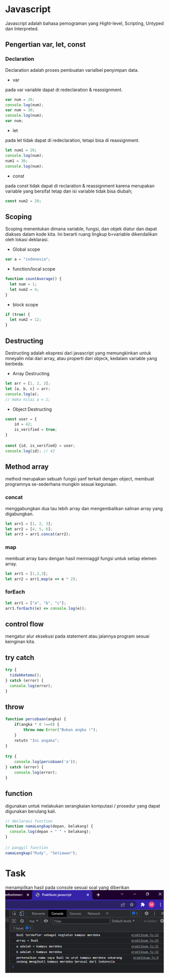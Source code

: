 # Javascript

Javascript adalah bahasa pemograman yang Hight-level, Scripting, Untyped dan Interpreted.

## Pengertian var, let, const

### Declaration

Declaration adalah proses pembuatan varialbel penyimpan data.

- var

pada var variable dapat di redeclaration & reassignment.

```javascript
var num = 20;
console.log(num);
var num = 30;
console.log(num);
var num;
```

- let

pada let tidak dapat di redeclaration, tetapi bisa di reassignment.

```javascript
let num1 = 20;
console.log(num);
num1 = 30;
console.log(num);
```

- const

pada const tidak dapat di reclaration & reassignment karena merupakan variable yang bersifat tetap dan isi variable tidak bisa diubah;

```javascript
const num2 = 20;
```

## Scoping

Scoping menentukan dimana variable, fungsi, dan objek diatur dan dapat diakses dalam kode kita. Ini berarti ruang lingkup b=variable dikendalikan oleh lokasi deklarasi.

- Global scope

```javascript
var a = "indonesia";
```

- function/local scope

```javascript
function countAverage() {
  let num = 1;
  let num2 = 4;
}
```

- block scope

```javascript
if (true) {
  let num2 = 12;
}
```

## Destructing

Destructing adalah ekspresi dari javascript yang memungkinkan untuk mneyalin nilai dari array, atau properti dari objeck, kedalam variable yang berbeda.

- Array Destructing

```javascript
let arr = [1, 2, 3];
let [a, b, c] = arr;
console.log(a);
// maka nilai a = 1;
```

- Object Destructing

```javascript
const user = {
    id = 42;
    is_verified = true;
}

const {id, is_verified} = user;
console.log(id); // 42
```

## Method array

method merupakan sebuah fungsi yanf terkait dengan object, membuat programnya se-sederhana mungkin sesuai kegunaan.

### concat

menggabungkan dua tau lebih array dan mengembalikan salinan array yang digabungkan.

```javascript
let arr1 = [1, 2, 3];
let arr2 = [4, 5, 6];
let arr3 = arr1.concat(arr2);
```

### map

membuat array baru dengan hasil memnaggil fungsi untuk setiap elemen array.

```javascript
let arr1 = [1,2,3];
let arr2 = arr1,map(e => e * 2);
```

### forEach

```javascript
let arr1 = ["a", "b", "c"];
arr1.forEach((e) => console.log(e));
```

## control flow

mengatur alur eksekusi pada statement atau jalannya program sesuai keinginan kita.

## try catch

```javascript
try {
  tidakKetemu();
} catch (error) {
  console.log(error);
}
```

## throw

```javascript
function percobaan(angka) {
    if(angka * 0 !==0) {
        throw new Error("Bukan angka !");
    }
    retutn "Ini angaka";
}

try {
    console.log(percobaan('a'));
} catch (error) {
    console.log(error);
}
```

## function

digunakan untuk melakukan serangkaian komputasi / prosedur yang dapat digunakan berulang kali.

```javascript
// declarasi function
function namaLengkap(depan, belakang) {
  console.log(depan + " " + belakang);
}

// panggil function
namaLengkap("Rudy", "Setiawan");
```

# Task

menampilkan hasil pada console sesuai soal yang diberikan
![gambar](./Screenshot/js.png)
